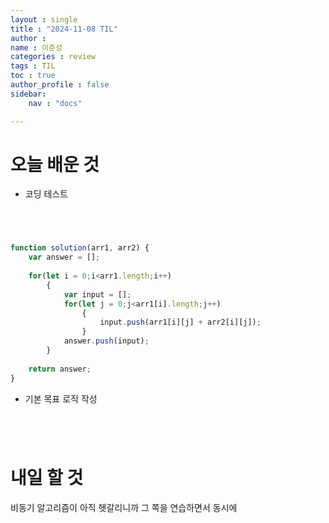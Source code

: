 ```yaml
---
layout : single
title : "2024-11-08 TIL"
author : 
name : 이준성
categories : review
tags : TIL
toc : true
author_profile : false
sidebar:
    nav : "docs"

---
```


# 오늘 배운 것

-  코딩 테스트

<span style = "color:white; font-size:70%">javascript에서 배열에 접근하는 방식이 좀 헷갈리는 것 같다.<br>
낮은 난이도의 문제에도 방법이 좀 헷갈려서 결국 아는 방법으로 풀고 난 다른 사람의 풀이를 보았다.<br>
스택, 큐 등에서 적잖이 보게 될 테니 미리 준비를 할 겸 여기 적어 보도록 한다.
</span>

```js
function solution(arr1, arr2) {
    var answer = [];
    
    for(let i = 0;i<arr1.length;i++)
        {
            var input = [];
            for(let j = 0;j<arr1[i].length;j++)
                {
                    input.push(arr1[i][j] + arr2[i][j]);
                }
            answer.push(input);
        }
    
    return answer;
}
```

-  기본 목표 로직 작성
<span style = "color:white; font-size:70%">공격, 방어, 도망, 연속 공격 로직은 제작되었다.<br>
남는 시간 동안 미니 게임을 제작하고 가능하면 비동기 내에서 일정 시간 입력 못 받으면 넘겨 버리는 것을 구현해 보고 싶다.<br>
비동기 방식의 중간에 값을 임의로 입력해 버리는 방법은 오늘은 못 찾았지만 다음 시간 중으로 찾을 것이다.<br>
현재는 readlinesync를 통해 값을 받고 있으나 이 방법이 안 된다면 새로 함수를 파던가 해보자.
</span>



# 내일 할 것
비동기 알고리즘이 아직 헷갈리니까 그 쪽을 연습하면서 동시에 
